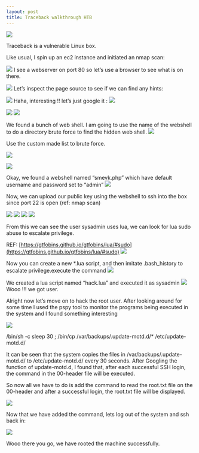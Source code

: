 ```yaml
---
layout: post
title: Traceback walkthrough HTB 
---
```


![](/images/2020-08-3-traceback/0.png)

Traceback is a vulnerable Linux box. 

Like usual, I spin up an ec2 instance and initiated an nmap scan:


![](/images/2020-08-3-traceback/1.png)
I see a webserver on port 80 so let’s use a browser to see what is on there.

![](/images/2020-08-3-traceback/2.png)
Let’s inspect the page source to see if we can find any hints:

![](/images/2020-08-3-traceback/3.png)
Haha, interesting !! let’s just google it :
![](/images/2020-08-3-traceback/4.png)

![](/images/2020-08-3-traceback/5.png)
![](/images/2020-08-3-traceback/6.png)

We found a bunch of web shell. I am going to use the name of the webshell to do a directory brute force to find the hidden web shell.
![](/images/2020-08-3-traceback/7.png)

Use the custom made list to brute force.

![](/images/2020-08-3-traceback/8.png)

![](/images/2020-08-3-traceback/9.png)

Okay, we found a webshell named “smevk.php” which have default username and password set to “admin”
![](/images/2020-08-3-traceback/10.png)

Now, we can upload our public key using the webshell to ssh into the box since port 22 is open (ref: nmap scan)

![](/images/2020-08-3-traceback/11.png)
![](/images/2020-08-3-traceback/18.png)
![](/images/2020-08-3-traceback/19.png)
![](/images/2020-08-3-traceback/20.png)

From this we can see the user sysadmin uses lua, we can look for lua sudo abuse to escalate privilege.

REF: [https://gtfobins.github.io/gtfobins/lua/#sudo](https://gtfobins.github.io/gtfobins/lua/#sudo)
![](/images/2020-08-3-traceback/21.png)

Now you can create a new *.lua script, and then imitate .bash_history to escalate privilege.execute the command
![](/images/2020-08-3-traceback/22.png)

We created a lua script named “hack.lua” and executed it as sysadmin
![](/images/2020-08-3-traceback/23.png)
Wooo !!! we got user.



Alright now let’s move on to hack the root user. After looking around for some time I used the pspy tool to monitor the programs being executed in the system and I found something interesting

![](/images/2020-08-3-traceback/24.png)

/bin/sh -c sleep 30 ; /bin/cp /var/backups/.update-motd.d/* /etc/update-motd.d/

It can be seen that the system copies the files in /var/backups/.update-motd.d/ to /etc/update-motd.d/ every 30 seconds. After Googling the function of update-motd.d, I found that, after each successful SSH login, the command in the 00-header file will be executed. 


So now all we have to do is add the command to read the root.txt file on the 00-header and after a successful login, the root.txt file will be displayed.

![](/images/2020-08-3-traceback/25.png)

Now that we have added the command, lets log out of the system and ssh back in:

![](/images/2020-08-3-traceback/26.png)



Wooo there you go, we have rooted the machine successfully.

